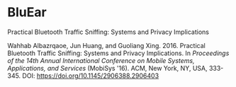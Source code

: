 # BluEar
 Practical Bluetooth Traffic Sniffing: Systems and Privacy Implications


Wahhab Albazrqaoe, Jun Huang, and Guoliang Xing. 2016. Practical Bluetooth Traffic Sniffing: Systems and Privacy Implications.  In <em>Proceedings of the 14th Annual International Conference on Mobile Systems, Applications, and Services</em> (MobiSys '16). ACM, New York, NY, USA,  333-345. DOI: https://doi.org/10.1145/2906388.2906403
